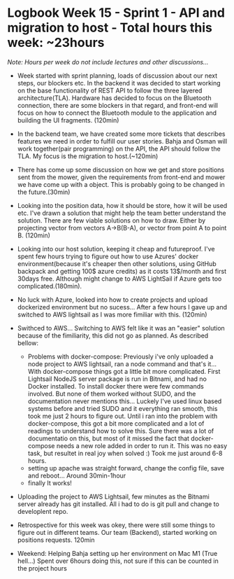 # Logbook Week 15 - Sprint 1 - API and migration to host - Total hours this week: ~23hours
 *Note: Hours per week do not include lectures and other discussions...* 
    
  - Week started with sprint planning, loads of discussion about our next steps, our blockers etc. In the backend it was decided to start working on the base functionality of REST API to follow the three layered architecture(TLA). Hardware has decided to focus on the Bluetooth connection, there are some blockers in that regard, and front-end will focus on how to connect the Bluetooth module to the application and building the UI fragments. (120min) 

  - In the backend team, we have created some more tickets that describes features we need in order to fulfill our user stories. Bahja and Osman will work together(pair programming) on the API, the API should follow the TLA. My focus is the migration to host.(~120min) 

  - There has come up some discussion on how we get and store positions sent from the mower, given the requirements from front-end and mower we have come up with a object. This is probably going to be changed in the future.(30min) 

  - Looking into the position data, how it should be store, how it will be used etc. I've drawn a solution that might help the team better understand the solution. There are few viable solutions on how to draw. Either by projecting vector from vectors A->B(B-A), or vector from point A to point B. (120min) 

  - Looking into our host solution, keeping it cheap and futureproof. I've spent few hours trying to figure out how to use Azures' docker environment(because it's cheaper then other solutions, using GitHub backpack and getting 100$ azure credits) as it costs 13$/month and first 30days free. Although might change to AWS LightSail if Azure gets too complicated.(180min).
  - No luck with Azure, looked into how to create projects and upload dockerized environment but no sucess... After a few hours I gave up and switched to AWS lightsail as I was more fimiliar with this. (120min)
  - Swithced to AWS... Switching to AWS felt like it was an "easier" solution because of the fimiliarity, this did not go as planned. As described bellow:
      - Problems with docker-compose: Previously i've only uploaded a node project to AWS lightsail, ran a node command and that's it... With docker-compose things got a little bit more complicated. First Lightsail NodeJS server package is run in Bitnami, and had no Docker installed. To install docker there were few commands involved. But none of them worked without SUDO, and the documentation never mentions this... Luckely I've used linux based systems before and tried SUDO and it everything ran smooth, this took me just 2 hours to figure out. Until i ran into the problem with docker-compose, this got a bit more complicated and a lot of readings to understand how to solve this. Sure there was a lot of documentatio on this, but most of it missed the fact that docker-compose needs a new role added in order to run it. This was no easy task, but resultet in real joy when solved :) Took me just around 6-8 hours. 
      - setting up apache was straight forward, change the config file, save and reboot... Around 30min-1hour 
      - finally It works! 
  - Uploading the project to AWS Lightsail, few minutes as the Bitnami server already has git installed. All i had to do is git pull and change to developlent repo.
  - Retrospective for this week was okey, there were still some things to figure out in different teams. Our team (Backend), started working on positions requests. 120min  
  - Weekend: Helping Bahja setting up her environment on Mac M1 (True hell...) Spent over 6hours doing this, not sure if this can be counted in the project hours
